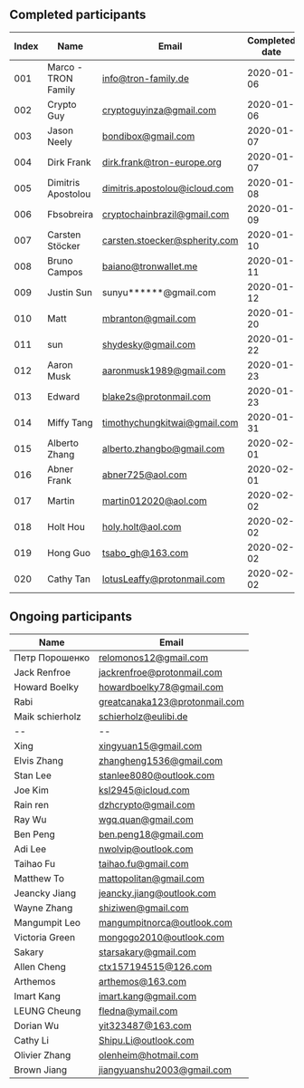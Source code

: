 ## Completed participants

Index | Name | Email | Completed date
------------ |------------ | ------------- | -------------
001 | Marco - TRON Family | info@tron-family.de | 2020-01-06
002 | Crypto Guy | cryptoguyinza@gmail.com | 2020-01-06
003 | Jason Neely | bondibox@gmail.com | 2020-01-07
004 | Dirk Frank | dirk.frank@tron-europe.org | 2020-01-07
005 | Dimitris Apostolou | dimitris.apostolou@icloud.com | 2020-01-08
006 | Fbsobreira| cryptochainbrazil@gmail.com | 2020-01-09
007 | Carsten Stöcker| carsten.stoecker@spherity.com | 2020-01-10
008 | Bruno Campos | baiano@tronwallet.me | 2020-01-11
009 | Justin Sun | sunyu******@gmail.com | 2020-01-12
010 | Matt   | mbranton@gmail.com | 2020-01-20
011 | sun   | shydesky@gmail.com | 2020-01-22
012 | Aaron Musk| aaronmusk1989@gmail.com | 2020-01-23
013 | Edward | blake2s@protonmail.com | 2020-01-23
014 | Miffy Tang | timothychungkitwai@gmail.com | 2020-01-31
015 | Alberto Zhang | alberto.zhangbo@gmail.com | 2020-02-01
016 | Abner Frank   | abner725@aol.com          | 2020-02-01
017 | Martin   | martin012020@aol.com          | 2020-02-02
018 | Holt Hou | holy.holt@aol.com      | 2020-02-02
019 | Hong Guo | tsabo_gh@163.com      | 2020-02-02
020 | Cathy Tan | lotusLeaffy@protonmail.com      | 2020-02-02

## Ongoing participants

Name | Email |
------------ | ------------- |
Петр Порошенко   | relomonos12@gmail.com |
Jack Renfroe   | jackrenfroe@protonmail.com |
Howard Boelky | howardboelky78@gmail.com |
Rabi | greatcanaka123@protonmail.com |
Maik schierholz | schierholz@eulibi.de |
-- | -- |
Xing          | xingyuan15@gmail.com          |
Elvis Zhang   | zhangheng1536@gmail.com       |
Stan Lee      | stanlee8080@outlook.com       |
Joe Kim       | ksl2945@icloud.com            |
Rain ren      | dzhcrypto@gmail.com           |
Ray Wu        | wgq.quan@gmail.com            |
Ben Peng      | ben.peng18@gmail.com          |
Adi Lee       | nwolvip@outlook.com           |
Taihao Fu     | taihao.fu@gmail.com           |
Matthew To    | mattopolitan@gmail.com        |
Jeancky Jiang | jeancky.jiang@outlook.com     |
Wayne Zhang   | shiziwen@gmail.com            |
Mangumpit Leo | mangumpitnorca@outlook.com    |
Victoria Green| mongogo2010@outlook.com       |
Sakary        | starsakary@gmail.com          |
Allen Cheng   | ctx157194515@126.com          |
Arthemos      | arthemos@163.com              |
Imart Kang    | imart.kang@gmail.com          |
LEUNG Cheung  | fledna@ymail.com              |
Dorian Wu     | yit323487@163.com             |
Cathy Li      | Shipu.Li@outlook.com          |
Olivier Zhang | olenheim@hotmail.com          |
Brown Jiang   | jiangyuanshu2003@gmail.com    |
